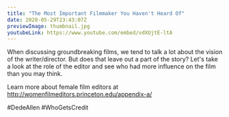 ```yaml
---
title: "The Most Important Filmmaker You Haven't Heard Of"
date: 2020-05-29T23:43:07Z
previewImage: thumbnail.jpg
youtubeLink: https://www.youtube.com/embed/vdXUjtE-ltA
---
```


When discussing groundbreaking films, we tend to talk a lot about the vision of the writer/director. But does that leave out a part of the story? Let's take a look at the role of the editor and see who had more influence on the film than you may think.

Learn more about female film editors at http://womenfilmeditors.princeton.edu/appendix-a/

\#DedeAllen #WhoGetsCredit